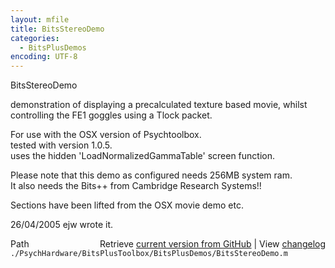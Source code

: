 ```yaml
---
layout: mfile
title: BitsStereoDemo
categories:
  - BitsPlusDemos
encoding: UTF-8
---
```


BitsStereoDemo  

demonstration of displaying a precalculated texture based movie, whilst  
controlling the FE1 goggles using a Tlock packet.  

For use with the OSX version of Psychtoolbox.  
tested with version 1.0.5.  
uses the hidden 'LoadNormalizedGammaTable' screen function.  

Please note that this demo as configured needs 256MB system ram.  
It also needs the Bits++ from Cambridge Research Systems!!  

Sections have been lifted from the OSX movie demo etc.  

26/04/2005    ejw     wrote it.  


<div class="code_header" style="text-align:right;">
  <span style="float:left;">Path&nbsp;&nbsp;</span> <span class="counter">Retrieve <a href=
  "https://raw.github.com/Psychtoolbox-3/Psychtoolbox-3/beta/./PsychHardware/BitsPlusToolbox/BitsPlusDemos/BitsStereoDemo.m">current version from GitHub</a> | View <a href=
  "https://github.com/Psychtoolbox-3/Psychtoolbox-3/commits/beta/./PsychHardware/BitsPlusToolbox/BitsPlusDemos/BitsStereoDemo.m">changelog</a></span>
</div>
<div class="code">
  <code>./PsychHardware/BitsPlusToolbox/BitsPlusDemos/BitsStereoDemo.m</code>
</div>
